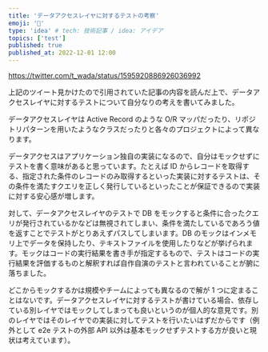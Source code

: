 ```yaml
---
title: 'データアクセスレイヤに対するテストの考察'
emoji: '🦁‍'
type: 'idea' # tech: 技術記事 / idea: アイデア
topics: ['test']
published: true
published_at: 2022-12-01 12:00
---
```


https://twitter.com/t_wada/status/1595920886926036992

上記のツイート見かけたので引用されていた記事の内容を読んだ上で、データアクセスレイヤに対するテストについて自分なりの考えを書いてみました。

データアクセスレイヤは Active Record のような O/R マッパだったり、リポジトリパターンを用いたようなクラスだったりと各々のプロジェクトによって異なります。

データアクセスはアプリケーション独自の実装になるので、自分はモックせずにテストを書く意味があると思っています。たとえば ID からレコードを取得する、指定された条件のレコードのみ取得するといった実装に対するテストは、その条件を満たすクエリを正しく発行しているといったことが保証できるので実装に対する安心感が増します。

対して、データアクセスレイヤのテストで DB をモックすると条件に合ったクエリが発行されているかなどは無視されてしまい、条件を満たしているであろう値を返すことでテストがとりあえずパスしてしまいます。DB のモックはインメモリ上でデータを保持したり、テキストファイルを使用したりなどが挙げられます。モックはコードの実行結果を書き手が指定するもので、テストはコードの実行結果を評価するものと解釈すれば自作自演のテストと言われていることが腑に落ちました。

どこからモックするかは規模やチームによっても異なるので解が 1 つに定まることはないです。データアクセスレイヤに対するテストが書けている場合、依存している別レイヤではモックしてしまっても良いというのが個人的な意見です。別のレイヤではそのレイヤでの実装に対してテストを行いたいはずだからです（例外として e2e テストの外部 API 以外は基本モックせずテストする方が良いと現状は考えています）。
